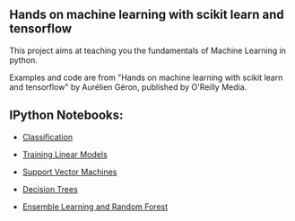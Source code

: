 ## Hands on machine learning with scikit learn and tensorflow

This project aims at teaching you the fundamentals of Machine Learning in python.

Examples and code are from "Hands on machine learning with scikit learn and tensorflow" by Aurélien Géron, published by O'Reilly Media.

## IPython Notebooks:

- [Classification](https://nbviewer.jupyter.org/github/vorsatti/Hands-on-machine-learning-with-scikit-learn-and-tensorflow/blob/master/Classification.ipynb)

- [Training Linear Models](https://nbviewer.jupyter.org/github/vorsatti/Hands-on-machine-learning-with-scikit-learn-and-tensorflow/blob/master/Training%20Linear%20Models.ipynb)

- [Support Vector Machines](https://nbviewer.jupyter.org/github/vorsatti/Hands-on-machine-learning-with-scikit-learn-and-tensorflow/blob/master/Support%20Vector%20Machines.ipynb)

- [Decision Trees](https://nbviewer.jupyter.org/github/vorsatti/Hands-on-machine-learning-with-scikit-learn-and-tensorflow/blob/master/Decision%20Trees.ipynb)

- [Ensemble Learning and Random Forest](https://nbviewer.jupyter.org/github/vorsatti/Hands-on-machine-learning-with-scikit-learn-and-tensorflow/blob/master/Ensemble%20Learning%20and%20Random%20Forest.ipynb)